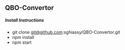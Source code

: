 ## QBO-Convertor

##### Install Instructions
- git clone git@github.com:sghiassy/QBO-Convertor.git
- npm install
- npm start